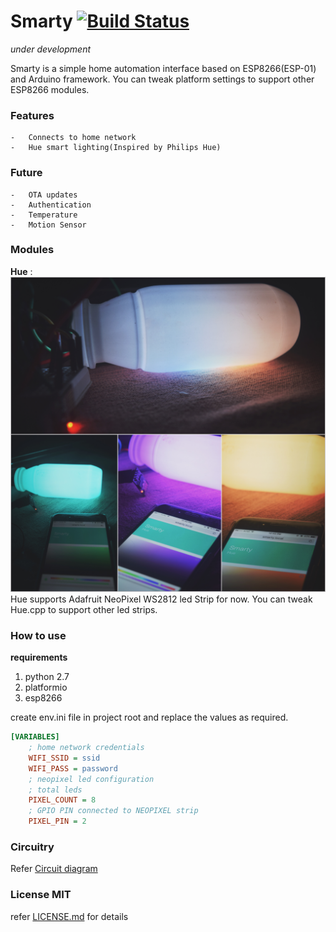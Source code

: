 # Smarty [![Build Status](https://travis-ci.org/anaganisk/smarty.png)](https://travis-ci.org/anaganisk/smarty)
*under development*

Smarty is a simple home automation interface based on ESP8266(ESP-01) and Arduino framework. You can tweak platform settings to support other ESP8266 modules.

### Features
    -   Connects to home network
    -   Hue smart lighting(Inspired by Philips Hue)

### Future
    -   OTA updates
    -   Authentication
    -   Temperature
    -   Motion Sensor

### Modules
__Hue__ :
![Smarty Hue](./hue.JPG)
Hue supports Adafruit NeoPixel WS2812 led Strip for now. You can tweak Hue.cpp to support other led strips. 


### How to use
 **requirements**
 1. python 2.7
 2. platformio
 3. esp8266

create env.ini file in project root and replace the values as required.

```ini
[VARIABLES]
    ; home network credentials
    WIFI_SSID = ssid
    WIFI_PASS = password
    ; neopixel led configuration
    ; total leds
    PIXEL_COUNT = 8
    ; GPIO PIN connected to NEOPIXEL strip
    PIXEL_PIN = 2
```

### Circuitry
Refer [Circuit diagram](https://circuits.io/circuits/4939149-smarty-hue)
### License MIT
refer [LICENSE.md](/LICENSE.md) for details
